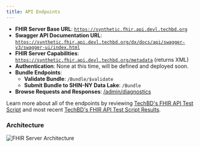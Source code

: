 ```yaml
---
title: API Endpoints
---
```


- **FHIR Server Base URL**: [`https://synthetic.fhir.api.devl.techbd.org`](https://synthetic.fhir.api.devl.techbd.org/metadata)
- **Swagger API Documentation URL**: [`https://synthetic.fhir.api.devl.techbd.org/dx/docs/api/swagger-v3/swagger-ui/index.html`](https://synthetic.fhir.api.devl.techbd.org/dx/docs/api/swagger-v3/swagger-ui/index.html)
- **FHIR Server Capabilities**: [`https://synthetic.fhir.api.devl.techbd.org/metadata`](https://synthetic.fhir.api.devl.techbd.org/metadata) (returns XML)
- **Authentication**: None at this time, will be defined and deployed soon.
- **Bundle Endpoints**:
  - **Validate Bundle**: `/Bundle/$validate`
  - **Submit Bundle to SHIN-NY Data Lake**: `/Bundle`
- **Browse Requests and Responses**: [/admin/diagnostics](https://synthetic.fhir.api.devl.techbd.org/admin/diagnostics)

Learn more about all of the endpoints by reviewing [TechBD's FHIR API Test Script](/docs.techbd.org/assurance/1115-waiver/ahc-hrsn/screening/regression-test-prime/fhir-service-prime/results/latest/src/fhir-service.test.http) and most recent [TechBD's FHIR API Test Script Results](/docs.techbd.org/1115-hub/fhir-services/regression-test-results/). 

### Architecture

![FHIR Server Architecture](/docs.techbd.org/content/docs/1115-hub/fhir-services/qcs-fhir-service.drawio.svg)